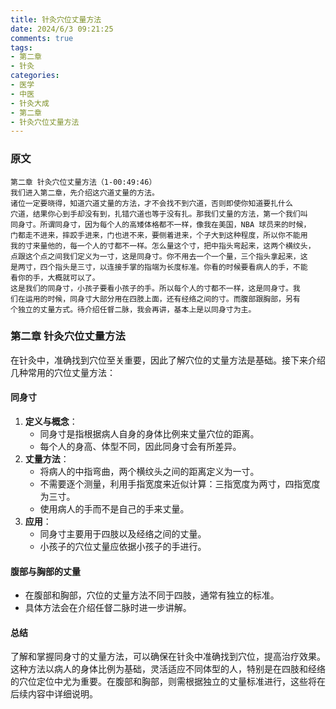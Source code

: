 ```yaml
---
title: 针灸穴位丈量方法
date: 2024/6/3 09:21:25
comments: true
tags: 
- 第二章
- 针灸
categories: 
- 医学
- 中医
- 针灸大成
- 第二章
- 针灸穴位丈量方法
---
```


### 原文

```
第二章 针灸穴位丈量方法（1-00:49:46）
我们进入第二章，先介绍这穴道丈量的方法。
诸位一定要晓得，知道穴道丈量的方法，才不会找不到穴道，否则即使你知道要扎什么
穴道，结果你心到手却没有到，扎错穴道也等于没有扎。那我们丈量的方法，第一个我们叫
同身寸。所谓同身寸，因为每个人的高矮体格都不一样，像我在美国，NBA 球员来的时候，
门都走不进来，摔跤手进来，门也进不来，要侧着进来，个子大到这种程度，所以你不能用
我的寸来量他的，每一个人的寸都不一样。怎么量这个寸，把中指头弯起来，这两个横纹头，
点跟这个点之间我们定义为一寸，这是同身寸。你不用去一个一个量，三个指头拿起来，这
是两寸，四个指头是三寸，以连接手掌的指端为长度标准。你看的时候要看病人的手，不能
看你的手，大概就可以了。
这是我们的同身寸，小孩子要看小孩子的手。所以每个人的寸都不一样，这是同身寸。我
们在运用的时候，同身寸大部分用在四肢上面，还有经络之间的寸。而腹部跟胸部，另有
个独立的丈量方式。待介绍任督二脉，我会再讲，基本上是以同身寸为主。
```

### 第二章 针灸穴位丈量方法

在针灸中，准确找到穴位至关重要，因此了解穴位的丈量方法是基础。接下来介绍几种常用的穴位丈量方法：

#### 同身寸

1. **定义与概念**：
   - 同身寸是指根据病人自身的身体比例来丈量穴位的距离。
   - 每个人的身高、体型不同，因此同身寸会有所差异。
2. **丈量方法**：
   - 将病人的中指弯曲，两个横纹头之间的距离定义为一寸。
   - 不需要逐个测量，利用手指宽度来近似计算：三指宽度为两寸，四指宽度为三寸。
   - 使用病人的手而不是自己的手来丈量。
3. **应用**：
   - 同身寸主要用于四肢以及经络之间的丈量。
   - 小孩子的穴位丈量应依据小孩子的手进行。

#### 腹部与胸部的丈量

- 在腹部和胸部，穴位的丈量方法不同于四肢，通常有独立的标准。
- 具体方法会在介绍任督二脉时进一步讲解。

#### 总结

了解和掌握同身寸的丈量方法，可以确保在针灸中准确找到穴位，提高治疗效果。这种方法以病人的身体比例为基础，灵活适应不同体型的人，特别是在四肢和经络的穴位定位中尤为重要。在腹部和胸部，则需根据独立的丈量标准进行，这些将在后续内容中详细说明。